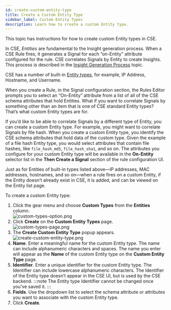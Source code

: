 ```yaml
---
id: create-custom-entity-type
title: Create a Custom Entity Type
sidebar_label: Custom Entity Types
description: Learn how to create a custom Entity type.
---
```


This topic has instructions for how to create custom Entity types in CSE.

In CSE, *Entities* are fundamental to the Insight generation process. When a CSE Rule fires, it generates a Signal for each “on-Entity” attribute configured for the rule. CSE correlates Signals by Entity to create Insights. This process is described in the [Insight Generation Process](/docs/cse/get-started-with-cloud-siem/insight-generation-process/) topic.

CSE has a number of built-in [Entity types](/docs/cse/records-signals-entities-insights/view-manage-entities#about-entities), for example, IP Address, Hostname, and Username.

When you create a Rule, in the Signal configuration section, the Rules Editor prompts you to select an “On-Entity” attribute from a list of all of the CSE schema attributes that hold Entities. What if you want to correlate Signals by something other than an item that is one of CSE standard Entity types? That’s what custom Entity types are for.

If you’d like to be able to correlate Signals by a different type of Entity, you can create a custom Entity type. For example, you might want to correlate Signals by file hash. When you create a custom Entity type, you identify the CSE schema attributes that hold data of the custom type. Given the example of a file hash Entity type, you would select attributes that contain file hashes, like `file_hash_md5`, `file_hash_sha1`, and so on. The attributes you configure for your custom Entity type will be available in the **On-Entity** selector list in the **Then Create a Signal** section of the rule configuration UI. 

Just as for Entities of built-in types listed above—IP addresses, MAC addresses, hostnames, and so on—when a rule fires on a custom Entity, if the Entity doesn’t already exist in CSE, it is added, and can be viewed on the Entity list page.

To create a custom Entity type:

1. Click the gear menu and choose **Custom Types** from the **Entities** column.<br/>![custom-types-option.png](/img/cse/custom-types-option.png)
1. Click **Create** on the **Custom Entity Types** page. <br/>![custom-types-page.png](/img/cse/custom-types-page.png)
1. The **Create Custom Entity Type** popup appears. <br/>![create-custom-entity-type.png](/img/cse/create-custom-entity-type.png)
1. **Name**. Enter a meaningful name for the custom Entity type. The name can include alphanumeric characters and spaces. The name you enter will appear as the **Name** of the custom Entity type on the **Custom Entity Type** page. 
1. **Identifier**. Enter a unique identifier for the custom Entity type. The Identifier can include lowercase alphanumeric characters. The Identifier of the Entity type doesn’t appear in the CSE UI, but is used by the CSE backend.
    :::note
    The Entity type Identifier cannot be changed once you’ve saved it.
    :::
1. **Fields**. Use the dropdown list to select the schema attribute or attributes you want to associate with the custom Entity type.
1. Click **Create**.

